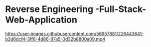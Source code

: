 # Reverse Engineering -Full-Stack-Web-Application

https://user-images.githubusercontent.com/56957881/226443641-b2d6dcf4-3ff8-4d86-97a5-0d32b8800a09.mp4

